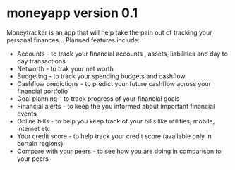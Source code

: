 # moneyapp version 0.1
Moneytracker is an app that will help take the pain out of tracking your personal finances.
. 
Planned features include:
* Accounts - to track your financial accounts , assets, liabilities and day to day transactions
* Networth - to trak your net worth
* Budgeting - to track your spending budgets and cashflow
* Cashflow predictions - to predict your future cashflow  across your financial portfolio
* Goal planning - to track progress of your financial goals
* Financial alerts - to keep the you informed about important financial events
* Online bills - to help you keep track of your bills like utilities, mobile, internet etc
* Your credit score - to help track your credit score (available only in certain regions)
* Compare with your peers - to see how you are doing in comparison to your peers




